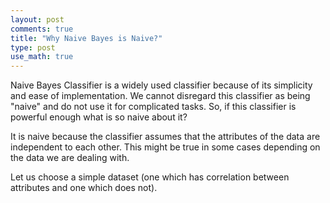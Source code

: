 ```yaml
---
layout: post
comments: true
title: "Why Naive Bayes is Naive?"
type: post
use_math: true
---
```


Naive Bayes Classifier is a widely used classifier because of its simplicity and ease of implementation. We cannot disregard this classifier as being "naive" and do not use it for complicated tasks. So, if this classifier is powerful enough what is so naive about it?

It is naive because the classifier assumes that the attributes of the data are independent to each other. This might be true in some cases depending on the data we are dealing with.

Let us choose a simple dataset (one which has correlation between attributes and one which does not).